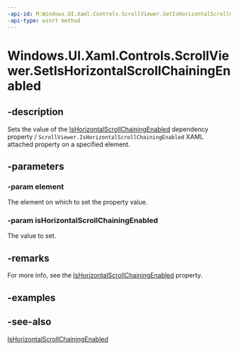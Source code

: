 ```yaml
---
-api-id: M:Windows.UI.Xaml.Controls.ScrollViewer.SetIsHorizontalScrollChainingEnabled(Windows.UI.Xaml.DependencyObject,System.Boolean)
-api-type: winrt method
---
```


<!-- Method syntax
public void SetIsHorizontalScrollChainingEnabled(Windows.UI.Xaml.DependencyObject element, System.Boolean isHorizontalScrollChainingEnabled)
-->

# Windows.UI.Xaml.Controls.ScrollViewer.SetIsHorizontalScrollChainingEnabled

## -description
Sets the value of the [IsHorizontalScrollChainingEnabled](scrollviewer_ishorizontalscrollchainingenabled.md) dependency property / `ScrollViewer.IsHorizontalScrollChainingEnabled` XAML attached property on a specified element.



## -parameters
### -param element
The element on which to set the property value.

### -param isHorizontalScrollChainingEnabled
The value to set.

## -remarks
For more info, see the [IsHorizontalScrollChainingEnabled](scrollviewer_ishorizontalscrollchainingenabled.md) property.

## -examples

## -see-also
[IsHorizontalScrollChainingEnabled](scrollviewer_ishorizontalscrollchainingenabled.md)
